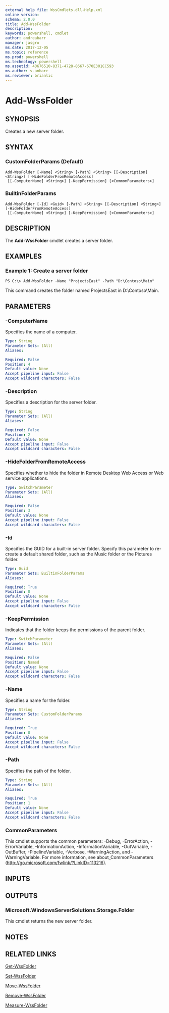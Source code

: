 ```yaml
---
external help file: WssCmdlets.dll-Help.xml
online version: 
schema: 2.0.0
title: Add-WssFolder
description: 
keywords: powershell, cmdlet
author: andreabarr
manager: jasgro
ms.date: 2017-12-05
ms.topic: reference
ms.prod: powershell
ms.technology: powershell
ms.assetid: 40676510-8371-4728-8667-670E301CC593
ms.author: v-anbarr
ms.reviewer: brianlic
---
```


# Add-WssFolder

## SYNOPSIS
Creates a new server folder.

## SYNTAX

### CustomFolderParams (Default)
```
Add-WssFolder [-Name] <String> [-Path] <String> [[-Description] <String>] [-HideFolderFromRemoteAccess]
 [[-ComputerName] <String>] [-KeepPermission] [<CommonParameters>]
```

### BuiltinFolderParams
```
Add-WssFolder [-Id] <Guid> [-Path] <String> [[-Description] <String>] [-HideFolderFromRemoteAccess]
 [[-ComputerName] <String>] [-KeepPermission] [<CommonParameters>]
```

## DESCRIPTION
The **Add-WssFolder** cmdlet creates a server folder.

## EXAMPLES

### Example 1: Create a server folder
```
PS C:\> Add-WssFolder -Name "ProjectsEast" -Path "D:\Contoso\Main"
```

This command creates the folder named ProjectsEast in D:\Contoso\Main.

## PARAMETERS

### -ComputerName
Specifies the name of a computer.

```yaml
Type: String
Parameter Sets: (All)
Aliases: 

Required: False
Position: 4
Default value: None
Accept pipeline input: False
Accept wildcard characters: False
```

### -Description
Specifies a description for the server folder.

```yaml
Type: String
Parameter Sets: (All)
Aliases: 

Required: False
Position: 2
Default value: None
Accept pipeline input: False
Accept wildcard characters: False
```

### -HideFolderFromRemoteAccess
Specifies whether to hide the folder in Remote Desktop Web Access or Web service applications.

```yaml
Type: SwitchParameter
Parameter Sets: (All)
Aliases: 

Required: False
Position: 3
Default value: None
Accept pipeline input: False
Accept wildcard characters: False
```

### -Id
Specifies the GUID for a built-in server folder.
Specify this parameter to re-create a default shared folder, such as the Music folder or the Pictures folder.

```yaml
Type: Guid
Parameter Sets: BuiltinFolderParams
Aliases: 

Required: True
Position: 0
Default value: None
Accept pipeline input: False
Accept wildcard characters: False
```

### -KeepPermission
Indicates that the folder keeps the permissions of the parent folder.

```yaml
Type: SwitchParameter
Parameter Sets: (All)
Aliases: 

Required: False
Position: Named
Default value: None
Accept pipeline input: False
Accept wildcard characters: False
```

### -Name
Specifies a name for the folder.

```yaml
Type: String
Parameter Sets: CustomFolderParams
Aliases: 

Required: True
Position: 0
Default value: None
Accept pipeline input: False
Accept wildcard characters: False
```

### -Path
Specifies the path of the folder.

```yaml
Type: String
Parameter Sets: (All)
Aliases: 

Required: True
Position: 1
Default value: None
Accept pipeline input: False
Accept wildcard characters: False
```

### CommonParameters
This cmdlet supports the common parameters: -Debug, -ErrorAction, -ErrorVariable, -InformationAction, -InformationVariable, -OutVariable, -OutBuffer, -PipelineVariable, -Verbose, -WarningAction, and -WarningVariable. For more information, see about_CommonParameters (http://go.microsoft.com/fwlink/?LinkID=113216).

## INPUTS

## OUTPUTS

### Microsoft.WindowsServerSolutions.Storage.Folder
This cmdlet returns the new server folder.

## NOTES

## RELATED LINKS

[Get-WssFolder](./Get-WssFolder.md)

[Set-WssFolder](./Set-WssFolder.md)

[Move-WssFolder](./Move-WssFolder.md)

[Remove-WssFolder](./Remove-WssFolder.md)

[Measure-WssFolder](./Measure-WssFolder.md)

